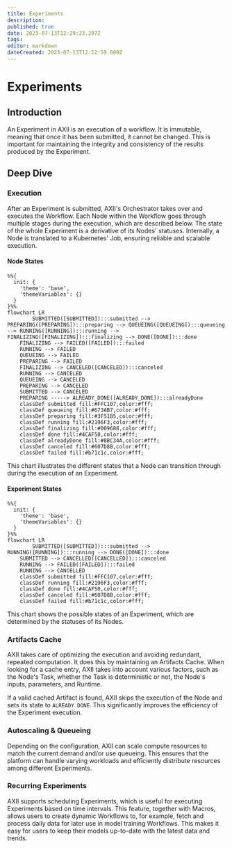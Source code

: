 ```yaml
---
title: Experiments
description: 
published: true
date: 2023-07-13T12:29:23.297Z
tags: 
editor: markdown
dateCreated: 2023-07-13T12:12:59.089Z
---
```


# Experiments
## Introduction

An Experiment in AXII is an execution of a workflow. It is immutable, meaning that once it has been submitted, it cannot be changed. This is important for maintaining the integrity and consistency of the results produced by the Experiment.

## Deep Dive

### Execution

After an Experiment is submitted, AXII's Orchestrator takes over and executes the Workflow. Each Node within the Workflow goes through multiple stages during the execution, which are described below. The state of the whole Experiment is a derivative of its Nodes' statuses. Internally, a Node is translated to a Kubernetes' Job, ensuring reliable and scalable execution.

#### Node States

```mermaid
%%{
  init: {
    'theme': 'base',
    'themeVariables': {}
  }
}%%
flowchart LR
 		SUBMITTED([SUBMITTED]):::submitted --> PREPARING([PREPARING]):::preparing --> QUEUEING([QUEUEING]):::queueing --> RUNNING([RUNNING]):::running --> FINALIZING([FINALIZING]):::finalizing --> DONE([DONE]):::done
    FINALIZING --> FAILED([FAILED]):::failed
    RUNNING --> FAILED
    QUEUEING --> FAILED
    PREPARING --> FAILED
    FINALIZING --> CANCELED([CANCELED]):::canceled
    RUNNING --> CANCELED
    QUEUEING --> CANCELED
    PREPARING --> CANCELED
    SUBMITTED --> CANCELED
    PREPARING -----> ALREADY_DONE([ALREADY_DONE]):::alreadyDone
    classDef submitted fill:#FFC107,color:#fff;
    classDef queueing fill:#673AB7,color:#fff;
    classDef preparing fill:#3F51B5,color:#fff;
    classDef running fill:#2196F3,color:#fff;
    classDef finalizing fill:#009688,color:#fff;
    classDef done fill:#4CAF50,color:#fff;
    classDef alreadyDone fill:#8BC34A,color:#fff;
    classDef canceled fill:#607D8B,color:#fff;
    classDef failed fill:#b71c1c,color:#fff;
```

This chart illustrates the different states that a Node can transition through during the execution of an Experiment.

#### Experiment States

```mermaid
%%{
  init: {
    'theme': 'base',
    'themeVariables': {}
  }
}%%
flowchart LR
 		SUBMITTED([SUBMITTED]):::submitted --> RUNNING([RUNNING]):::running --> DONE([DONE]):::done
    SUBMITTED --> CANCELLED([CANCELLED]):::canceled
    RUNNING --> FAILED([FAILED]):::failed
    RUNNING --> CANCELLED
    classDef submitted fill:#FFC107,color:#fff;
    classDef running fill:#2196F3,color:#fff;
    classDef done fill:#4CAF50,color:#fff;
    classDef canceled fill:#607D8B,color:#fff;
    classDef failed fill:#b71c1c,color:#fff;
```

This chart shows the possible states of an Experiment, which are determined by the statuses of its Nodes.

### Artifacts Cache

AXII takes care of optimizing the execution and avoiding redundant, repeated computation. It does this by maintaining an Artifacts Cache. When looking for a cache entry, AXII takes into account various factors, such as the Node's Task, whether the Task is deterministic or not, the Node's inputs, parameters, and Runtime.

If a valid cached Artifact is found, AXII skips the execution of the Node and sets its state to `ALREADY DONE`. This significantly improves the efficiency of the Experiment execution.

### Autoscaling & Queueing

Depending on the configuration, AXII can scale compute resources to match the current demand and/or use queueing. This ensures that the platform can handle varying workloads and efficiently distribute resources among different Experiments.

### Recurring Experiments

AXII supports scheduling Experiments, which is useful for executing Experiments based on time intervals. This feature, together with Macros, allows users to create dynamic Workflows to, for example, fetch and process daily data for later use in model training Workflows. This makes it easy for users to keep their models up-to-date with the latest data and trends.